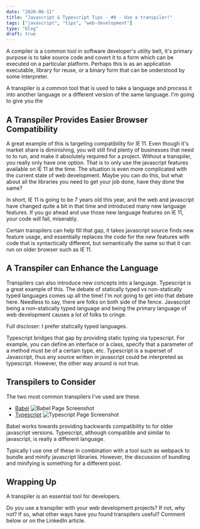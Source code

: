 ```yaml
---
date: "2020-06-11"
title: "Javascript & Typescript Tips - #0 - Use a transpiler!"
tags: ["javascript", "tips", "web-development"]
type: "blog"
draft: true
---
```


A compiler is a common tool in software developer's utility belt, it's primary purpose is to take source code and covert it to a form which can be executed on a particular platform. Perhaps this is as an application executable, library for reuse, or a binary form that can be understood by some interpreter.

A transpiler is a common tool that is used to take a language and process it into another language or a different version of the same language. I'm going to give you the

## A Transpiler Provides Easier Browser Compatibility

A great example of this is targeting compatibility for IE 11. Even though it's market share is diminishing, you will still find plenty of businesses that need to to run, and make it absolutely required for a project. Without a transpiler, you really only have one option. That is to only use the javascript features available on IE 11 at the time. The situation is even more complicated with the current state of web development. Maybe you can do this, but what about all the libraries you need to get your job done, have they done the same?

In short, IE 11 is going to be 7 years old this year, and the web and javascript have changed quite a bit in that time and introduced many new language features. If you go ahead and use those new language features on IE 11, your code will fail, miserably.

Certain transpilers can help fill that gap, it takes javascript source finds new feature usage, and essentially replaces the code for the new features with code that is syntactically different, but semantically the same so that it can run on older browser such as IE 11.

## A Transpiler can Enhance the Language

Transpilers can also introduce new concepts into a language. Typescript is a great example of this. The debate of statically typed vs non-statically typed languages comes up all the time! I'm not going to get into that debate here. Needless to say, there are folks on both side of the fence. Javascript being a non-statically typed language and being the primary language of web development causes a lot of folks to cringe.

Full discloser: I prefer statically typed languages.

Typescript bridges that gap by providing static typing via typescript. For example, you can define an interface or a class, specify that a parameter of a method must be of a certain type, etc. Typescript is a superset of Javascript, thus any source written in javascript could be interpreted as typescript. However, the other way around is not true.

## Transpilers to Consider

The two most common transpilers I've used are these.

- [Babel](https://babeljs.io/)
  ![Babel Page Screenshot](../images/babel-homepage.jpg)
- [Typescript](https://www.typescriptlang.org/)
  ![Typescript Page Screenshot](../images/typescript-homepage.jpg)

Babel works towards providing backwards compatibility to for older javascript versions. Typescript, although compatible and similar to javascript, is really a different language.

Typically I use one of these in combination with a tool such as webpack to bundle and minify javascript libraries. However, the discussion of bundling and minifying is something for a different post.

## Wrapping Up

A transpiler is an essential tool for developers.

Do you use a transpiler with your web development projects? If not, why not? If so, what other ways have you found transpilers useful? Comment below or on the LinkedIn article.
